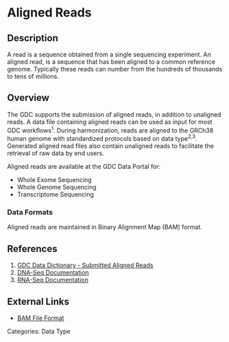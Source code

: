 # Aligned Reads #
## Description ##

A read is a sequence obtained from a single sequencing experiment. An aligned read, is a sequence that has been aligned to a common reference genome. Typically these reads can number from the hundreds of thousands to tens of millions.

## Overview ##
The GDC supports the submission of aligned reads, in addition to unaligned reads. A data file containing aligned reads can be used as input for most GDC workflows<sup>1</sup>. During harmonization,  reads are aligned to the GRCh38 human genome with standardized protocols based on data type<sup>2,3</sup>. Generated aligned read files also contain unaligned reads to facilitate the retrieval of raw data by end users.

Aligned reads are available at the GDC Data Portal for:
* Whole Exome Sequencing
* Whole Genome Sequencing
* Transcriptome Sequencing

### Data Formats ###
Aligned reads are maintained in Binary Alignment Map (BAM) format.

## References ##
1. [GDC Data Dictionary - Submitted Aligned Reads](/Data_Dictionary/viewer/#?view=table-definition-view&id=submitted_aligned_reads)
2. [DNA-Seq Documentation](/Data/Bioinformatics_Pipelines/DNA_Seq_Variant_Calling_Pipeline/)
3. [RNA-Seq Documentation](/Data/Bioinformatics_Pipelines/Expression_mRNA_Pipeline/)

## External Links ##
* [BAM File Format](https://samtools.github.io/hts-specs/SAMv1.pdf)

Categories: Data Type
